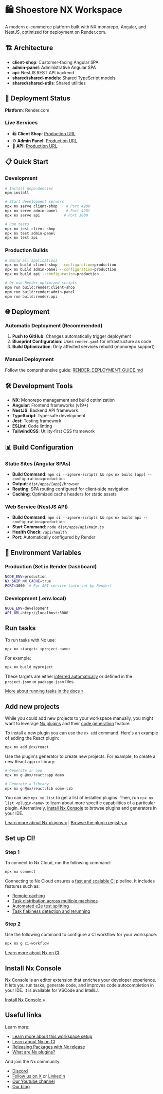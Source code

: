 # 🛍️ Shoestore NX Workspace

A modern e-commerce platform built with NX monorepo, Angular, and NestJS, optimized for deployment on Render.com.

## 🏗️ Architecture

- **client-shop**: Customer-facing Angular SPA
- **admin-panel**: Administrative Angular SPA  
- **api**: NestJS REST API backend
- **shared/shared-models**: Shared TypeScript models
- **shared/shared-utils**: Shared utilities

## 🚀 Deployment Status

**Platform**: Render.com  

### Live Services
- 🛍️ **Client Shop**: [Production URL](https://shoestore-client-shop.onrender.com)
- ⚙️ **Admin Panel**: [Production URL](https://shoestore-admin-panel.onrender.com)
- 🚀 **API**: [Production URL](https://shoestore-api.onrender.com)

## 📋 Quick Start

### Development
```bash
# Install dependencies
npm install

# Start development servers
npx nx serve client-shop    # Port 4200
npx nx serve admin-panel    # Port 4201  
npx nx serve api           # Port 3000

# Run tests
npx nx test client-shop
npx nx test admin-panel
npx nx test api
```

### Production Builds
```bash
# Build all applications
npx nx build client-shop --configuration=production
npx nx build admin-panel --configuration=production
npx nx build api --configuration=production

# Or use Render-optimized scripts
npm run build:render:client-shop
npm run build:render:admin-panel
npm run build:render:api
```

## 🌐 Deployment

### Automatic Deployment (Recommended)

1. **Push to GitHub**: Changes automatically trigger deployment
2. **Blueprint Configuration**: Uses `render.yaml` for infrastructure as code
3. **Build Optimization**: Only affected services rebuild (monorepo support)

### Manual Deployment

Follow the comprehensive guide: [RENDER_DEPLOYMENT_GUIDE.md](./RENDER_DEPLOYMENT_GUIDE.md)

## 🛠️ Development Tools

- **NX**: Monorepo management and build optimization
- **Angular**: Frontend frameworks (v19+)
- **NestJS**: Backend API framework
- **TypeScript**: Type-safe development
- **Jest**: Testing framework
- **ESLint**: Code linting
- **TailwindCSS**: Utility-first CSS framework

## 📊 Build Configuration

### Static Sites (Angular SPAs)
- **Build Command**: `npm ci --ignore-scripts && npx nx build [app] --configuration=production`
- **Output**: `dist/apps/[app]/browser`
- **Routing**: SPA routing configured for client-side navigation
- **Caching**: Optimized cache headers for static assets

### Web Service (NestJS API)
- **Build Command**: `npm ci --ignore-scripts && npx nx build api --configuration=production`
- **Start Command**: `node dist/apps/api/main.js`
- **Health Check**: `/api/health`
- **Port**: Automatically configured by Render

## 🔧 Environment Variables

### Production (Set in Render Dashboard)
```bash
NODE_ENV=production
NX_SKIP_NX_CACHE=true
PORT=3000  # For API service (auto-set by Render)
```

### Development (.env.local)
```bash
NODE_ENV=development
API_URL=http://localhost:3000
```

## Run tasks

To run tasks with Nx use:

```sh
npx nx <target> <project-name>
```

For example:

```sh
npx nx build myproject
```

These targets are either [inferred automatically](https://nx.dev/concepts/inferred-tasks?utm_source=nx_project&utm_medium=readme&utm_campaign=nx_projects) or defined in the `project.json` or `package.json` files.

[More about running tasks in the docs &raquo;](https://nx.dev/features/run-tasks?utm_source=nx_project&utm_medium=readme&utm_campaign=nx_projects)

## Add new projects

While you could add new projects to your workspace manually, you might want to leverage [Nx plugins](https://nx.dev/concepts/nx-plugins?utm_source=nx_project&utm_medium=readme&utm_campaign=nx_projects) and their [code generation](https://nx.dev/features/generate-code?utm_source=nx_project&utm_medium=readme&utm_campaign=nx_projects) feature.

To install a new plugin you can use the `nx add` command. Here's an example of adding the React plugin:
```sh
npx nx add @nx/react
```

Use the plugin's generator to create new projects. For example, to create a new React app or library:

```sh
# Generate an app
npx nx g @nx/react:app demo

# Generate a library
npx nx g @nx/react:lib some-lib
```

You can use `npx nx list` to get a list of installed plugins. Then, run `npx nx list <plugin-name>` to learn about more specific capabilities of a particular plugin. Alternatively, [install Nx Console](https://nx.dev/getting-started/editor-setup?utm_source=nx_project&utm_medium=readme&utm_campaign=nx_projects) to browse plugins and generators in your IDE.

[Learn more about Nx plugins &raquo;](https://nx.dev/concepts/nx-plugins?utm_source=nx_project&utm_medium=readme&utm_campaign=nx_projects) | [Browse the plugin registry &raquo;](https://nx.dev/plugin-registry?utm_source=nx_project&utm_medium=readme&utm_campaign=nx_projects)

## Set up CI!

### Step 1

To connect to Nx Cloud, run the following command:

```sh
npx nx connect
```

Connecting to Nx Cloud ensures a [fast and scalable CI](https://nx.dev/ci/intro/why-nx-cloud?utm_source=nx_project&utm_medium=readme&utm_campaign=nx_projects) pipeline. It includes features such as:

- [Remote caching](https://nx.dev/ci/features/remote-cache?utm_source=nx_project&utm_medium=readme&utm_campaign=nx_projects)
- [Task distribution across multiple machines](https://nx.dev/ci/features/distribute-task-execution?utm_source=nx_project&utm_medium=readme&utm_campaign=nx_projects)
- [Automated e2e test splitting](https://nx.dev/ci/features/split-e2e-tasks?utm_source=nx_project&utm_medium=readme&utm_campaign=nx_projects)
- [Task flakiness detection and rerunning](https://nx.dev/ci/features/flaky-tasks?utm_source=nx_project&utm_medium=readme&utm_campaign=nx_projects)

### Step 2

Use the following command to configure a CI workflow for your workspace:

```sh
npx nx g ci-workflow
```

[Learn more about Nx on CI](https://nx.dev/ci/intro/ci-with-nx#ready-get-started-with-your-provider?utm_source=nx_project&utm_medium=readme&utm_campaign=nx_projects)

## Install Nx Console

Nx Console is an editor extension that enriches your developer experience. It lets you run tasks, generate code, and improves code autocompletion in your IDE. It is available for VSCode and IntelliJ.

[Install Nx Console &raquo;](https://nx.dev/getting-started/editor-setup?utm_source=nx_project&utm_medium=readme&utm_campaign=nx_projects)

## Useful links

Learn more:

- [Learn more about this workspace setup](https://nx.dev/getting-started/intro#learn-nx?utm_source=nx_project&amp;utm_medium=readme&amp;utm_campaign=nx_projects)
- [Learn about Nx on CI](https://nx.dev/ci/intro/ci-with-nx?utm_source=nx_project&utm_medium=readme&utm_campaign=nx_projects)
- [Releasing Packages with Nx release](https://nx.dev/features/manage-releases?utm_source=nx_project&utm_medium=readme&utm_campaign=nx_projects)
- [What are Nx plugins?](https://nx.dev/concepts/nx-plugins?utm_source=nx_project&utm_medium=readme&utm_campaign=nx_projects)

And join the Nx community:
- [Discord](https://go.nx.dev/community)
- [Follow us on X](https://twitter.com/nxdevtools) or [LinkedIn](https://www.linkedin.com/company/nrwl)
- [Our Youtube channel](https://www.youtube.com/@nxdevtools)
- [Our blog](https://nx.dev/blog?utm_source=nx_project&utm_medium=readme&utm_campaign=nx_projects)
